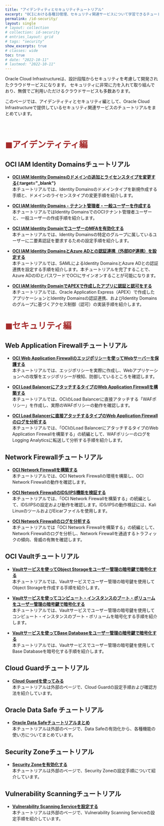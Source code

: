 ```yaml
---
title: "アイデンティティとセキュリティチュートリアル"
excerpt: "OCIにおける各種ID管理、セキュリティ関連サービスについて学習できるチュートリアルです。"
permalink: /id-security/
layout: single
# layout: collection
# collection: id-security
# entries_layout: grid
# tags: "security"
show_excerpts: true
# classes: wide
toc: true
# date: "2022-10-11"
# lastmod: "2022-10-11"
---
```


Oracle Cloud Infrastructureは、設計段階からセキュリティを考慮して開発されたクラウドサービスになります。
セキュリティに非常に力を入れて取り組んでおり、無償でご利用いただけるクラウドサービスも多数あります。

このページでは、アイデンティティとセキュリティ編として、Oracle Cloud Infrastructureで提供しているセキュリティ関連サービスのチュートリアルをまとめています。

<br/>

#  <span style="color: brown; ">◼︎アイデンティティ編</span>

## OCI IAM Identity Domainsチュートリアル

+ **[OCI IAM Identity Domainsのドメインの追加とライセンスタイプを変更する](https://oracle-japan.github.io/ocitutorials/id-security/identitydomains-add-domains-license/){:target="_blank"}**  
   本チュートリアルでは、Identity Domainsのドメインタイプを新規作成する手順と、ドメインのライセンスタイプの変更手順を紹介します。

+ **[OCI IAM Identity Domains - テナント管理者・一般ユーザーを作成する](https://oracle-japan.github.io/ocitutorials/id-security/identitydomains-admin-users/)**  
   本チュートリアルではIdentity DomainsでのOCIテナント管理者ユーザーと、一般ユーザーの作成手順を紹介します。

+ **[OCI IAM Identity DomainでユーザーのMFAを有効化する](https://oracle-japan.github.io/ocitutorials/id-security/identitydomain-mfa/)**  
   本チュートリアルでは、Identity Domainsの特定のグループに属しているユーザーに二要素認証を要求するための設定手順を紹介します。

+ **[OCI IAM Identity DomainsとAzure ADとの認証連携（外部IDP連携）を設定する](https://oracle-japan.github.io/ocitutorials/id-security/identitydomains-AzureAD/)**  
   本チュートリアルでは、SAMLによるIdentity DomainsとAzure ADとの認証連携を設定する手順を紹介します。本チュートリアルを完了することで、Azure ADのIDとパスワードでOCIにサインオンすることが可能になります。

+ **[OCI IAM Identity DomainでAPEXで作成したアプリに認証と認可をする](https://oracle-japan.github.io/ocitutorials/id-security/identitydomain-apex-sso/)**  
   本チュートリアルでは、Oracle Application Express（APEX）で作成したアプリケーションとIdentity Domainsの認証連携、およびIdentity Domainsのグループに基づくアクセス制御（認可）の実装手順を紹介します。



#  <span style="color: brown; ">◼︎セキュリティ編</span>

## Web Application Firewallチュートリアル

+ **[OCI Web Application Firewallのエッジポリシーを使ってWebサーバーを保護する](https://oracle-japan.github.io/ocitutorials/id-security/waf-edge-policy/)**  
   本チュートリアルでは、エッジポリシーを実際に作成し、Webアプリケーションへの攻撃をエッジポリシーが検知、防御しているところを確認します。

+ **[OCI Load BalancerにアタッチするタイプのWeb Application Firewallを構築する](https://oracle-japan.github.io/ocitutorials/id-security/web-application-firewall-v2/)**  
   本チュートリアルでは、OCIのLoad Balancerに直接アタッチする「WAFポリシー」を作成し、実際のWAFポリシーの動作を確認します。

+ **[OCI Load Balancerに直接アタッチするタイプのWeb Application Firewallのログを分析する](/ocitutorials/id-security/waf-v2-log)**  
   本チュートリアルでは、「OCIのLoad BalancerにアタッチするタイプのWeb Application Firewallを構築する」の続編として、WAFポリシーのログをLogging Analyticsに転送して分析する手順を紹介します。


## Network Firewallチュートリアル

+ **[OCI Network Firewallを構築する](/ocitutorials/id-security/networkfirewall/)**  
   本チュートリアルでは、OCI Network Firewallの環境を構築し、OCI Network Firewallの動作を確認します。

+ **[OCI Network FirewallのIDS/IPS機能を検証する](/ocitutorials/id-security/networkfirewall-ips/)**  
   本チュートリアルでは、「OCI Network Firewallを構築する」の続編として、IDS/IPSの設定および動作を確認します。IDS/IPSの動作検証には、Kali LinuxのツールおよびEicarファイルを使用します。

+ **[OCI Network Firewallのログを分析する](https://oracle-japan.github.io/ocitutorials/id-security/networkfirewall-la/)**  
   本チュートリアルでは「OCI Network Firewallを構築する」の続編として、Network Firewallのログを分析し、Network Firewallを通過するトラフィックの傾向、脅威の有無を確認します。

## OCI Vaultチュートリアル

+ **[Vaultサービスを使ってObject Storageをユーザー管理の暗号鍵で暗号化する](https://oracle-japan.github.io/ocitutorials/id-security/vault-objectstorage/)**  
   本チュートリアルでは、Vaultサービスでユーザー管理の暗号鍵を使用してObject Storageを作成する手順を紹介します。

+ **[Vaultサービスを使ってコンピュート・インスタンスのブート・ボリュームをユーザー管理の暗号鍵で暗号化する](https://oracle-japan.github.io/ocitutorials/id-security/vault-compute/)**  
   本チュートリアルでは、Vaultサービスでユーザー管理の暗号鍵を使用してコンピュート・インスタンスのブート・ボリュームを暗号化する手順を紹介します。

+ **[Vaultサービスを使ってBase Databaseをユーザー管理の暗号鍵で暗号化する](https://oracle-japan.github.io/ocitutorials/id-security/vault-basedatabase/)**  
   本チュートリアルでは、Vaultサービスでユーザー管理の暗号鍵を使用してBase Databaseを暗号化する手順を紹介します。


## Cloud Guardチュートリアル

+ **[Cloud Guardを使ってみる](https://qiita.com/western24/items/d1469545749866867191)**  
   本チュートリアルは外部のページで、Cloud Guardの設定手順および確認方法を紹介しています。

## Oracle Data Safe チュートリアル

+ **[Oracle Data Safeチュートリアルまとめ](https://oracle-japan.github.io/ocitutorials/id-security/data-safe-tutorials/)**  
   本チュートリアルは外部のページで、Data Safeの有効化から、各種機能の使い方についてまとめています。   

## Security Zoneチュートリアル

+ **[Security Zoneを有効化する](https://speakerdeck.com/oracle4engineer/scurity-zonesshe-ding-cao-zuo-gaido)**  
   本チュートリアルは外部のページで、Security Zoneの設定手順について紹介しています。

## Vulnerability Scanningチュートリアル

+ **[Vulnerability Scanning Serviceを設定する](https://speakerdeck.com/oracle4engineer/vulnerability-scanning-serviceshe-ding-cao-zuo-gaido)**  
   本チュートリアルは外部のページで、Vulnerability Scanning Serviceの設定手順を紹介しています。